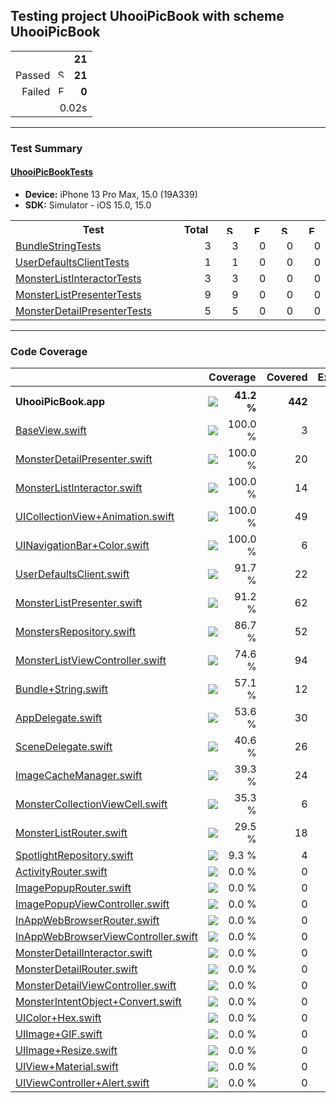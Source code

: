 ## Testing project UhooiPicBook with scheme UhooiPicBook

<table>
<tr>
  <td align="right" colspan="2"><b>21</b></td>
</tr>
<tr>
  <td align="right">Passed&nbsp;&nbsp;<img src="https://xcresulttool-static.netlify.app/i/passed.png" alt="Success" title="Success" width="14px" align="top"></td>
  <td align="right"><b>21</b></td>
</tr>
<tr>
  <td align="right">Failed&nbsp;&nbsp;<img src="https://xcresulttool-static.netlify.app/i/failure.png" alt="Failure" title="Failure" width="14px" align="top"></td>
  <td align="right"><b>0</b></td>
</tr>
<tr>
  <td align="right" colspan="2">0.02s</td>
</tr>
</table>

---

### Test Summary

#### <a name="uhooipicbooktests_summary"/>[UhooiPicBookTests](#user-content-uhooipicbooktests)

- **Device:** iPhone 13 Pro Max, 15.0 (19A339)
- **SDK:** Simulator - iOS 15.0, 15.0
<table>
<tr>
  <th>Test</th>
  <th>Total</th>
  <th><img src="https://xcresulttool-static.netlify.app/i/passed.png" alt="Success" title="Success" width="14px" align="top"></th>
  <th><img src="https://xcresulttool-static.netlify.app/i/failure.png" alt="Failure" title="Failure" width="14px" align="top"></th>
  <th><img src="https://xcresulttool-static.netlify.app/i/skipped.png" alt="Skipped" title="Skipped" width="14px" align="top"></th>
  <th><img src="https://xcresulttool-static.netlify.app/i/expected-failure.png" alt="Expected Failure" title="Expected Failure" width="14px" align="top"></th>
</tr>
<tr>
  <td align="left" width="368px"><a name="uhooipicbooktests_bundlestringtests_summary"/><a href="#user-content-uhooipicbooktests_bundlestringtests">BundleStringTests</a></td>
  <td align="right" width="80px">3</td>
  <td align="right" width="80px">3</td>
  <td align="right" width="80px">0</td>
  <td align="right" width="80px">0</td>
  <td align="right" width="80px">0</td>
</tr>
<tr>
  <td align="left" width="368px"><a name="uhooipicbooktests_userdefaultsclienttests_summary"/><a href="#user-content-uhooipicbooktests_userdefaultsclienttests">UserDefaultsClientTests</a></td>
  <td align="right" width="80px">1</td>
  <td align="right" width="80px">1</td>
  <td align="right" width="80px">0</td>
  <td align="right" width="80px">0</td>
  <td align="right" width="80px">0</td>
</tr>
<tr>
  <td align="left" width="368px"><a name="uhooipicbooktests_monsterlistinteractortests_summary"/><a href="#user-content-uhooipicbooktests_monsterlistinteractortests">MonsterListInteractorTests</a></td>
  <td align="right" width="80px">3</td>
  <td align="right" width="80px">3</td>
  <td align="right" width="80px">0</td>
  <td align="right" width="80px">0</td>
  <td align="right" width="80px">0</td>
</tr>
<tr>
  <td align="left" width="368px"><a name="uhooipicbooktests_monsterlistpresentertests_summary"/><a href="#user-content-uhooipicbooktests_monsterlistpresentertests">MonsterListPresenterTests</a></td>
  <td align="right" width="80px">9</td>
  <td align="right" width="80px">9</td>
  <td align="right" width="80px">0</td>
  <td align="right" width="80px">0</td>
  <td align="right" width="80px">0</td>
</tr>
<tr>
  <td align="left" width="368px"><a name="uhooipicbooktests_monsterdetailpresentertests_summary"/><a href="#user-content-uhooipicbooktests_monsterdetailpresentertests">MonsterDetailPresenterTests</a></td>
  <td align="right" width="80px">5</td>
  <td align="right" width="80px">5</td>
  <td align="right" width="80px">0</td>
  <td align="right" width="80px">0</td>
  <td align="right" width="80px">0</td>
</tr>
</table>

---

### Code Coverage
<table>
<tr>
<th width="344px"></th>
<th colspan="2">Coverage</th>
<th width="100px">Covered</th>
<th width="100px">Executable</th>
</tr>
<tr>
<th align="left">UhooiPicBook.app</th>
<th width="120px"><img src="https://xcresulttool-static.netlify.app/i/41.svg"/></th>
<th width="104px" align="right">41.2 %</th>
<th align="right">442</th>
<th align="right">1074</th>
</tr>
<tr>
<td><a href="UhooiPicBook/UIParts/BaseView.swift">BaseView.swift</a></td>
<td><img src="https://xcresulttool-static.netlify.app/i/100.svg"/></td>
<td align="right">100.0 %</td>
<td align="right">3</td>
<td align="right">3</td>
</tr>
<tr>
<td><a href="UhooiPicBook/Modules/MonsterDetail/Presenters/MonsterDetailPresenter.swift">MonsterDetailPresenter.swift</a></td>
<td><img src="https://xcresulttool-static.netlify.app/i/100.svg"/></td>
<td align="right">100.0 %</td>
<td align="right">20</td>
<td align="right">20</td>
</tr>
<tr>
<td><a href="UhooiPicBook/Modules/MonsterList/Interactors/MonsterListInteractor.swift">MonsterListInteractor.swift</a></td>
<td><img src="https://xcresulttool-static.netlify.app/i/100.svg"/></td>
<td align="right">100.0 %</td>
<td align="right">14</td>
<td align="right">14</td>
</tr>
<tr>
<td><a href="UhooiPicBook/Extensions/UIKit/UICollectionView+Animation.swift">UICollectionView+Animation.swift</a></td>
<td><img src="https://xcresulttool-static.netlify.app/i/100.svg"/></td>
<td align="right">100.0 %</td>
<td align="right">49</td>
<td align="right">49</td>
</tr>
<tr>
<td><a href="UhooiPicBook/Extensions/UIKit/UINavigationBar+Color.swift">UINavigationBar+Color.swift</a></td>
<td><img src="https://xcresulttool-static.netlify.app/i/100.svg"/></td>
<td align="right">100.0 %</td>
<td align="right">6</td>
<td align="right">6</td>
</tr>
<tr>
<td><a href="UhooiPicBook/Repository/Temp/UserDefaultsClient.swift">UserDefaultsClient.swift</a></td>
<td><img src="https://xcresulttool-static.netlify.app/i/92.svg"/></td>
<td align="right">91.7 %</td>
<td align="right">22</td>
<td align="right">24</td>
</tr>
<tr>
<td><a href="UhooiPicBook/Modules/MonsterList/Presenters/MonsterListPresenter.swift">MonsterListPresenter.swift</a></td>
<td><img src="https://xcresulttool-static.netlify.app/i/91.svg"/></td>
<td align="right">91.2 %</td>
<td align="right">62</td>
<td align="right">68</td>
</tr>
<tr>
<td><a href="Shared/Repository/Monsters/MonstersRepository.swift">MonstersRepository.swift</a></td>
<td><img src="https://xcresulttool-static.netlify.app/i/87.svg"/></td>
<td align="right">86.7 %</td>
<td align="right">52</td>
<td align="right">60</td>
</tr>
<tr>
<td><a href="UhooiPicBook/Modules/MonsterList/Views/MonsterListViewController.swift">MonsterListViewController.swift</a></td>
<td><img src="https://xcresulttool-static.netlify.app/i/75.svg"/></td>
<td align="right">74.6 %</td>
<td align="right">94</td>
<td align="right">126</td>
</tr>
<tr>
<td><a href="UhooiPicBook/Extensions/Foundation/Bundle+String.swift">Bundle+String.swift</a></td>
<td><img src="https://xcresulttool-static.netlify.app/i/57.svg"/></td>
<td align="right">57.1 %</td>
<td align="right">12</td>
<td align="right">21</td>
</tr>
<tr>
<td><a href="UhooiPicBook/AppDelegate.swift">AppDelegate.swift</a></td>
<td><img src="https://xcresulttool-static.netlify.app/i/54.svg"/></td>
<td align="right">53.6 %</td>
<td align="right">30</td>
<td align="right">56</td>
</tr>
<tr>
<td><a href="UhooiPicBook/SceneDelegate.swift">SceneDelegate.swift</a></td>
<td><img src="https://xcresulttool-static.netlify.app/i/41.svg"/></td>
<td align="right">40.6 %</td>
<td align="right">26</td>
<td align="right">64</td>
</tr>
<tr>
<td><a href="Shared/Util/ImageCacheManager.swift">ImageCacheManager.swift</a></td>
<td><img src="https://xcresulttool-static.netlify.app/i/39.svg"/></td>
<td align="right">39.3 %</td>
<td align="right">24</td>
<td align="right">61</td>
</tr>
<tr>
<td><a href="UhooiPicBook/Modules/MonsterList/Views/MonsterCollectionViewCell.swift">MonsterCollectionViewCell.swift</a></td>
<td><img src="https://xcresulttool-static.netlify.app/i/35.svg"/></td>
<td align="right">35.3 %</td>
<td align="right">6</td>
<td align="right">17</td>
</tr>
<tr>
<td><a href="UhooiPicBook/Modules/MonsterList/Routers/MonsterListRouter.swift">MonsterListRouter.swift</a></td>
<td><img src="https://xcresulttool-static.netlify.app/i/30.svg"/></td>
<td align="right">29.5 %</td>
<td align="right">18</td>
<td align="right">61</td>
</tr>
<tr>
<td><a href="UhooiPicBook/Repository/Spotlight/SpotlightRepository.swift">SpotlightRepository.swift</a></td>
<td><img src="https://xcresulttool-static.netlify.app/i/9.svg"/></td>
<td align="right">9.3 %</td>
<td align="right">4</td>
<td align="right">43</td>
</tr>
<tr>
<td><a href="UhooiPicBook/UIParts/Activity/ActivityRouter.swift">ActivityRouter.swift</a></td>
<td><img src="https://xcresulttool-static.netlify.app/i/0.svg"/></td>
<td align="right">0.0 %</td>
<td align="right">0</td>
<td align="right">11</td>
</tr>
<tr>
<td><a href="UhooiPicBook/UIParts/ImagePopup/ImagePopupRouter.swift">ImagePopupRouter.swift</a></td>
<td><img src="https://xcresulttool-static.netlify.app/i/0.svg"/></td>
<td align="right">0.0 %</td>
<td align="right">0</td>
<td align="right">13</td>
</tr>
<tr>
<td><a href="UhooiPicBook/UIParts/ImagePopup/ImagePopupViewController.swift">ImagePopupViewController.swift</a></td>
<td><img src="https://xcresulttool-static.netlify.app/i/0.svg"/></td>
<td align="right">0.0 %</td>
<td align="right">0</td>
<td align="right">14</td>
</tr>
<tr>
<td><a href="UhooiPicBook/UIParts/InAppWebBrowser/InAppWebBrowserRouter.swift">InAppWebBrowserRouter.swift</a></td>
<td><img src="https://xcresulttool-static.netlify.app/i/0.svg"/></td>
<td align="right">0.0 %</td>
<td align="right">0</td>
<td align="right">13</td>
</tr>
<tr>
<td><a href="UhooiPicBook/UIParts/InAppWebBrowser/InAppWebBrowserViewController.swift">InAppWebBrowserViewController.swift</a></td>
<td><img src="https://xcresulttool-static.netlify.app/i/0.svg"/></td>
<td align="right">0.0 %</td>
<td align="right">0</td>
<td align="right">77</td>
</tr>
<tr>
<td><a href="UhooiPicBook/Modules/MonsterDetail/Interactors/MonsterDetailInteractor.swift">MonsterDetailInteractor.swift</a></td>
<td><img src="https://xcresulttool-static.netlify.app/i/0.svg"/></td>
<td align="right">0.0 %</td>
<td align="right">0</td>
<td align="right">2</td>
</tr>
<tr>
<td><a href="UhooiPicBook/Modules/MonsterDetail/Routers/MonsterDetailRouter.swift">MonsterDetailRouter.swift</a></td>
<td><img src="https://xcresulttool-static.netlify.app/i/0.svg"/></td>
<td align="right">0.0 %</td>
<td align="right">0</td>
<td align="right">25</td>
</tr>
<tr>
<td><a href="UhooiPicBook/Modules/MonsterDetail/Views/MonsterDetailViewController.swift">MonsterDetailViewController.swift</a></td>
<td><img src="https://xcresulttool-static.netlify.app/i/0.svg"/></td>
<td align="right">0.0 %</td>
<td align="right">0</td>
<td align="right">57</td>
</tr>
<tr>
<td><a href="Shared/IntentDefinition/MonsterIntentObject+Convert.swift">MonsterIntentObject+Convert.swift</a></td>
<td><img src="https://xcresulttool-static.netlify.app/i/0.svg"/></td>
<td align="right">0.0 %</td>
<td align="right">0</td>
<td align="right">28</td>
</tr>
<tr>
<td><a href="UhooiPicBook/Extensions/UIKit/UIColor+Hex.swift">UIColor+Hex.swift</a></td>
<td><img src="https://xcresulttool-static.netlify.app/i/0.svg"/></td>
<td align="right">0.0 %</td>
<td align="right">0</td>
<td align="right">12</td>
</tr>
<tr>
<td><a href="Shared/Extensions/UIKit/UIImage+GIF.swift">UIImage+GIF.swift</a></td>
<td><img src="https://xcresulttool-static.netlify.app/i/0.svg"/></td>
<td align="right">0.0 %</td>
<td align="right">0</td>
<td align="right">102</td>
</tr>
<tr>
<td><a href="UhooiPicBook/Extensions/UIKit/UIImage+Resize.swift">UIImage+Resize.swift</a></td>
<td><img src="https://xcresulttool-static.netlify.app/i/0.svg"/></td>
<td align="right">0.0 %</td>
<td align="right">0</td>
<td align="right">14</td>
</tr>
<tr>
<td><a href="UhooiPicBook/Extensions/UIKit/UIView+Material.swift">UIView+Material.swift</a></td>
<td><img src="https://xcresulttool-static.netlify.app/i/0.svg"/></td>
<td align="right">0.0 %</td>
<td align="right">0</td>
<td align="right">7</td>
</tr>
<tr>
<td><a href="UhooiPicBook/Extensions/UIKit/UIViewController+Alert.swift">UIViewController+Alert.swift</a></td>
<td><img src="https://xcresulttool-static.netlify.app/i/0.svg"/></td>
<td align="right">0.0 %</td>
<td align="right">0</td>
<td align="right">6</td>
</tr>
</table>